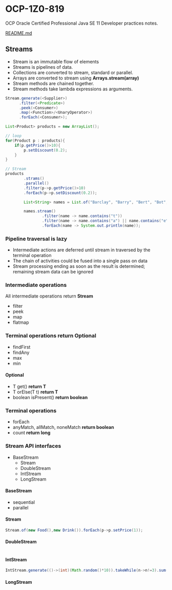 # OCP-1Z0-819
OCP Oracle Certified Professional Java SE 11 Developer practices notes.

[README.md](../../README.md#streams)

## Streams
- Stream is an immutable flow of elements
- Streams is pipelines of data.
- Collections are converted to stream, standard or parallel.
- Arrays are converted to stream using **Arrays.stream(array)**  
- Stream methods are chained together.
- Stream methods take lambda expressions as arguments.

````java
Stream.generate(<Supplier>)
      .filter(<Predicate>)
      .peek(<Consumer>)
      .map(<Function>/<UnaryOperator>)
      .forEach(<Consumer>);
````

````java
List<Product> products = new ArrayList();

// loop
for(Product p : products){
    if(p.getPrice()>10){
        p.setDiscount(0.2);
    }
}

// Stream
products
        .strams()
        .parallel()
        .filter(p->p.getPrice()>10)
        .forEach(p->p.setDiscount(0.2));          

````

````java
        List<String> names = List.of("Barclay", "Barry", "Bert", "Bot", "Bart");

        names.stream()                                                      // or .parallelStream()
                .filter(name -> name.contains("t"))                         // Predicate
                .filter(name -> name.contains("a") || name.contains("e"))  // Predicate
                .forEach(name -> System.out.println(name));                 // Consumer
````

### Pipeline traversal is lazy
- Intermediate actions are deferred until stream in traversed by the terminal operation
- The chain of activities could be fused into a single pass on data
- Stream processing ending as soon as the result is determined; remaining stream data can be ignored

### Intermediate operations
All intermediate operations return **Stream**

- filter
- peek
- map
- flatmap

### Terminal operations return Optional
- findFirst 
- findAny
- max
- min

#### Optional
- T get() **return T**
- T orElse(T t) **return T**
- boolean isPresent() **return boolean**

### Terminal operations
- forEach
- anyMatch, allMatch, noneMatch **return boolean**
- count **return long**

### Stream API interfaces
- BaseStream
  - Stream
  - DoubleStream  
  - IntStream
  - LongStream

#### BaseStream
- sequential
- parallel

#### Stream
````java
Stream.of(new Food(),new Drink()).forEach(p->p.setPrice(1));
````

#### DoubleStream
````java

````

#### IntStream
````java
IntStream.generate(()->(int)(Math.random()*10)).takeWhile(n->n!=3).sum();
````

#### LongStream
````java

````
